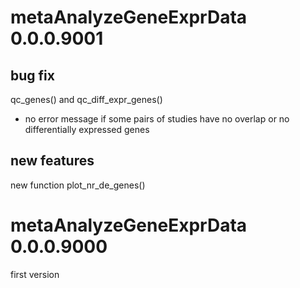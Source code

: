 
# metaAnalyzeGeneExprData 0.0.0.9001

## bug fix

qc_genes() and qc_diff_expr_genes()
- no error message if some pairs of studies have no overlap or no 
differentially expressed genes

## new features

new function plot_nr_de_genes()

# metaAnalyzeGeneExprData 0.0.0.9000

first version
